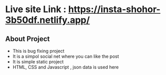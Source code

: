 # Live site Link : https://insta-shohor-3b50df.netlify.app/
## About Project
* This is bug fixing project
* It is a simpol social net where you can like the post
* It is simple static project
* HTML, CSS and Javascript , json data is used here